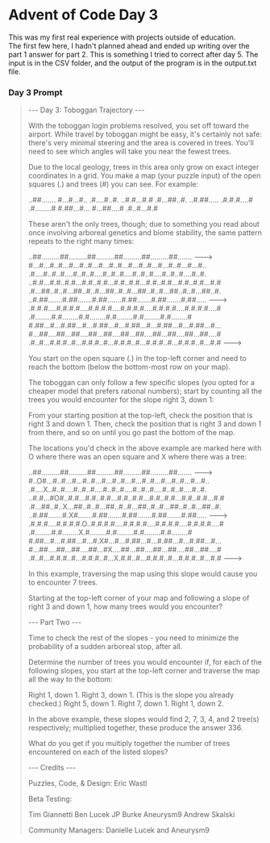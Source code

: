 # Advent of Code Day 3
This was my first real experience with projects outside of education.  
The first few here, I hadn't planned ahead and ended up writing over the part 1 answer for part 2.  This is something I tried to correct after day 5.
The input is in the CSV folder, and the output of the program is in the output.txt file.

### Day 3 Prompt
>--- Day 3: Toboggan Trajectory ---
>
>With the toboggan login problems resolved, you set off toward the airport. While travel by toboggan might be easy, it's certainly not safe: there's very minimal steering and the area is covered in trees. You'll need to see which angles will take you near the fewest trees.
>
>Due to the local geology, trees in this area only grow on exact integer coordinates in a grid. You make a map (your puzzle input) of the open squares (.) and trees (#) you can see. For example:
>
>..##.......
>#...#...#..
>.#....#..#.
>..#.#...#.#
>.#...##..#.
>..#.##.....
>.#.#.#....#
>.#........#
>#.##...#...
>#...##....#
>.#..#...#.#
>
>These aren't the only trees, though; due to something you read about once involving arboreal genetics and biome stability, the same pattern repeats to the right many times:
>
>..##.........##.........##.........##.........##.........##.......  --->
>#...#...#..#...#...#..#...#...#..#...#...#..#...#...#..#...#...#..
>.#....#..#..#....#..#..#....#..#..#....#..#..#....#..#..#....#..#.
>..#.#...#.#..#.#...#.#..#.#...#.#..#.#...#.#..#.#...#.#..#.#...#.#
>.#...##..#..#...##..#..#...##..#..#...##..#..#...##..#..#...##..#.
>..#.##.......#.##.......#.##.......#.##.......#.##.......#.##.....  --->
>.#.#.#....#.#.#.#....#.#.#.#....#.#.#.#....#.#.#.#....#.#.#.#....#
>.#........#.#........#.#........#.#........#.#........#.#........#
>#.##...#...#.##...#...#.##...#...#.##...#...#.##...#...#.##...#...
>#...##....##...##....##...##....##...##....##...##....##...##....#
>.#..#...#.#.#..#...#.#.#..#...#.#.#..#...#.#.#..#...#.#.#..#...#.#  --->
>
>You start on the open square (.) in the top-left corner and need to reach the bottom (below the bottom-most row on your map).
>
>The toboggan can only follow a few specific slopes (you opted for a cheaper model that prefers rational numbers); start by counting all the trees you would encounter for the slope right 3, down 1:
>
>From your starting position at the top-left, check the position that is right 3 and down 1. Then, check the position that is right 3 and down 1 from there, and so on until you go past the bottom of the map.
>
>The locations you'd check in the above example are marked here with O where there was an open square and X where there was a tree:
>
>..##.........##.........##.........##.........##.........##.......  --->
>#..O#...#..#...#...#..#...#...#..#...#...#..#...#...#..#...#...#..
>.#....X..#..#....#..#..#....#..#..#....#..#..#....#..#..#....#..#.
>..#.#...#O#..#.#...#.#..#.#...#.#..#.#...#.#..#.#...#.#..#.#...#.#
>.#...##..#..X...##..#..#...##..#..#...##..#..#...##..#..#...##..#.
>..#.##.......#.X#.......#.##.......#.##.......#.##.......#.##.....  --->
>.#.#.#....#.#.#.#.O..#.#.#.#....#.#.#.#....#.#.#.#....#.#.#.#....#
>.#........#.#........X.#........#.#........#.#........#.#........#
>#.##...#...#.##...#...#.X#...#...#.##...#...#.##...#...#.##...#...
>#...##....##...##....##...#X....##...##....##...##....##...##....#
>.#..#...#.#.#..#...#.#.#..#...X.#.#..#...#.#.#..#...#.#.#..#...#.#  --->
>
>In this example, traversing the map using this slope would cause you to encounter 7 trees.
>
>Starting at the top-left corner of your map and following a slope of right 3 and down 1, how many trees would you encounter?
>
>--- Part Two ---
>
>Time to check the rest of the slopes - you need to minimize the probability of a sudden arboreal stop, after all.
>
>Determine the number of trees you would encounter if, for each of the following slopes, you start at the top-left corner and traverse the map all the way to the bottom:
>
>    Right 1, down 1.
>    Right 3, down 1. (This is the slope you already checked.)
>    Right 5, down 1.
>    Right 7, down 1.
>    Right 1, down 2.
>
>In the above example, these slopes would find 2, 7, 3, 4, and 2 tree(s) respectively; multiplied together, these produce the answer 336.
>
>What do you get if you multiply together the number of trees encountered on each of the listed slopes?
>
>--- Credits ---
>
>Puzzles, Code, & Design: Eric Wastl
>
>Beta Testing:
>
>    Tim Giannetti
>    Ben Lucek
>    JP Burke
>    Aneurysm9
>    Andrew Skalski
>
>Community Managers: Danielle Lucek and Aneurysm9
